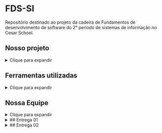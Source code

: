 # FDS-SI
Repositório destinado ao projeto da cadeira de Fundamentos de desenvolvimento de software do 2° período de sistemas de informação no Cesar School.

## Nosso projeto
<details>
  <summary>Clique para expandir</summary>

Estamos desenvolvendo uma plataforma chamada HerCode, com ela, nós alunos buscamos aprofundar nosso conhecimento em Python e Django, visto que HerCode será uma aplicação web desenvolvida utilizando, principalmente, estas linguagens de programação. A HerCode será uma plataforma educacional voltada para o ensino de programação e tecnologia, especialmente para mulheres, uma vez que nesse projeto, focamos nas ODS 4 e 5; Educação de Qualidade e Igualdade de Gênero. A aplicação web que iremos criar deverá disponibilizar cursos, videoaulas e atividades para melhor desenvolver a compreensão do aluno sobre sua matéria desejada.

</details>

## Ferramentas utilizadas
<details>
  <summary>Clique para expandir</summary>

- **Google drive**: O google drive foi utilizado como repositório para nossos documentos.
- **Google docs**: O google docs foi utilizado como editor de textos colaborativo.
- **Jira**: Utilizamos o jira para organizar as tarefas, datas de entregas e o cronograma do projeto.
- **Whatsapp**: O whatsapp foi usado para comunicação a partir de mensagens.
- **Discord**: Reuniões online foram realizadas pelo discord.
- **Figma**: Utilizamos o figma para criação do canvas no início do nosso projeto.
- **HTML**: Utilizamos HTML para estruturar as páginas da nossa aplicação web.
- **CSS**: Utilizamos CSS para estilizar as páginas da aplicação.
- **Python**: Python foi utilizado como linguagem de backend.
- **Django**: Django foi o framework usado.
- **SQLite**: Banco de dados utilizado no projeto.
- **Github**: Utilizamos o GitHub para versionamento.
- **Git**: Controle de versão com Git.
- **VS Code**: Editor de código utilizado.

</details>

## Nossa Equipe
<details>
  <summary>Clique para expandir</summary>

- Paulo Henrique Egito
- Maria Luisa Albuquerque Bandeira de Carvalho
- Fernanda Ramalho Bezerra
- Bruno Oliveira de Macêdo Filho
- Matheus Miranda Escorel
- Pedro Augusto Simões Calazans Dutra
- Jorge Augusto Lacerda Vasconcelos
- Luis Filipe Brigido Teles

</details>

<details>
  <summary>
    ## Entrega 01
  </summary>  
## Board do Jira
![image](https://github.com/user-attachments/assets/5f6359a9-ef89-4441-9eee-473acbc286f1)

## Backlog do Jira
![image](https://github.com/user-attachments/assets/647dd12f-0e14-4d49-8eaf-612d0398fc24)
![image](https://github.com/user-attachments/assets/c264e364-ad3b-4f64-ae39-6c014e940bb7)

## ScreenCast apresentando o protótipo
https://drive.google.com/file/d/1ldtQyUqsxz38KBShmw-UVgkj1_8hVdXX/view

## Protótipos Lo-fi no Figma
https://www.figma.com/board/tLBpTiOs7D14jfbMT4Gqdx/HerCode-%5BFDS%5D?node-id=0-1&t=jxbuFcZCubKfOgzH-1
</details>

<details>
  <summary>
    ## Entrega 02
  </summary>
  
  ## Board do ClickUp
  ![image](https://github.com/user-attachments/assets/83661190-1757-421b-a5ab-6bff87dcca1d)

  ## Diagrama de atividades
  https://www.figma.com/board/tLBpTiOs7D14jfbMT4Gqdx/HerCode-%5BFDS%5D?node-id=0-1&t=vt7ZICxzgjbOG55g-1

  ## ScreenCast apresentando a aplicação
  https://github.com/user-attachments/assets/b84ddeef-52fc-462b-9e94-1dd31d3794ed


  ## Programação em pares
  A experiência de programação em pares no nosso grupo de 9 pessoas foi um pouco diferente, pois adotamos uma abordagem baseada em trios em vez de duplas tradicionais. Isso nos permitiu distribuir as responsabilidades de maneira equilibrada,    garantindo que cada trio fosse responsável por uma parte específica do projeto.

Durante o processo, agendávamos chamadas em trio para programarmos juntos, focando nas features ou histórias nas suas respectivas branches. Além disso, também nos reuníamos como grupo inteiro para alinhar o progresso e garantir que todos estivessem na mesma página. Um aspecto importante foi a criação de pull requests (PRs) para aprovar mudanças mais significativas, o que trouxe uma camada de revisão entre os membros, garantindo a qualidade do código.

Por outro lado, ao trabalharmos em duplas, focamos mais nos comandos do Git, como criar branches, fazer commits e resolver conflitos de merge. Um membro da dupla executava as tarefas práticas, enquanto o outro observava e identificava possíveis erros ou melhorias, o que nos ajudou a evitar problemas mais sérios e a melhorar nosso fluxo de trabalho em equipe.
</details>


